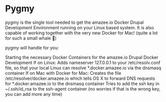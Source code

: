 # Pygmy

pygmy is the single tool needed to get the amazee.io Docker Drupal Development Environment running on your Linux based system. It is also capable of working together with the very new Docker for Mac! (quite a lot for such a small whale 🐳)

pygmy will handle for you:

Starting the necessary Docker Containers for the amazee.io Drupal Docker Development
If on Linux: Adds nameserver 127.0.0.1 to your /etc/resolv.conf file, so that your local Linux can resolve *.docker.amazee.io via the dnsmasq container
If on Mac with Docker for Mac: Creates the file /etc/resolver/docker.amazee.io which tells OS X to forward DNS requests for *.docker.amazee.io to the dnsmasq container
Tries to add the ssh key in ~/.ssh/id_rsa to the ssh-agent container (no worries if that is the wrong key, you can add more any time)

